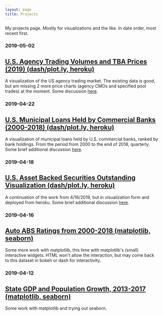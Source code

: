 ```yaml
---
layout: page
title: Projects
---
```


My projects page. Mostly for visualizations and the like. In date order, most recent first.

### 2019-05-02
## <a href="https://minsun-agencytrading.herokuapp.com/">U.S. Agency Trading Volumes and TBA Prices (2019) (dash/plot.ly, heroku)</a>

A visualization of the US agency trading market. The existing data is good, but am missing 2 more price charts (agency CMOs and specified pool trades) at the moment. Some discussion <a href="">here</a>.

### 2019-04-22
## <a href="https://minsun-muni.herokuapp.com/">U.S. Municipal Loans Held by Commercial Banks (2000-2018) (dash/plot.ly, heroku)</a>

A visualization of municipal loans held by U.S. commercial banks, ranked by bank holdings. From the period from 2000 to the end of 2018, quarterly. Some brief additional discussion <a href="https://www.stuffofminsun.com/2019/04/22/more-heroku-more-dash/">here</a>.

### 2019-04-18
## <a href="https://minsun-abs.herokuapp.com/">U.S. Asset Backed Securities Outstanding Visualization (dash/plot.ly, heroku)</a>

A continuation of the work from 4/16/2019, but in visualization form and deployed from heroku. Some brief additional discussion <a href="https://www.stuffofminsun.com/2019/04/18/herokus-awesome/">here</a>.

### 2019-04-16
## <a href="../files/matplotlib_example3.html">Auto ABS Ratings from 2000-2018 (matplotlib, seaborn)</a>

Some more work with matplotlib, this time with matplotlib's (small) interactive widgets. HTML won't allow the interaction, but may come back to this dataset in bokeh or dash for interactivity.

### 2019-04-12
## <a href="../files/matplotlib_example1.html">State GDP and Population Growth, 2013-2017 (matplotlib, seaborn)</a>

Some work with matplotlib and trying out seaborn.